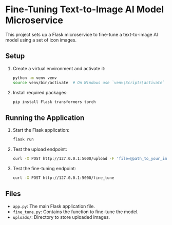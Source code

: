 # Fine-Tuning Text-to-Image AI Model Microservice

This project sets up a Flask microservice to fine-tune a text-to-image AI model using a set of icon images.

## Setup

1. Create a virtual environment and activate it:
    ```sh
    python -m venv venv
    source venv/bin/activate  # On Windows use `venv\Scripts\activate`
    ```

2. Install required packages:
    ```sh
    pip install Flask transformers torch
    ```

## Running the Application

1. Start the Flask application:
    ```sh
    flask run
    ```

2. Test the upload endpoint:
    ```sh
    curl -X POST http://127.0.0.1:5000/upload -F 'file=@path_to_your_image.jpg' -F 'text=Your description here'
    ```

3. Test the fine-tuning endpoint:
    ```sh
    curl -X POST http://127.0.0.1:5000/fine_tune
    ```

## Files

- `app.py`: The main Flask application file.
- `fine_tune.py`: Contains the function to fine-tune the model.
- `uploads/`: Directory to store uploaded images.
